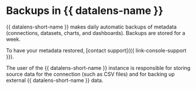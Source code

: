 # Backups in {{ datalens-name }}

{{ datalens-short-name }} makes daily automatic backups of metadata (connections, datasets, charts, and dashboards). Backups are stored for a week.

To have your metadata restored, [contact support]({{ link-console-support }}).

The user of the {{ datalens-short-name }} instance is responsible for storing source data for the connection (such as CSV files) and for backing up external {{ datalens-short-name }} data.
